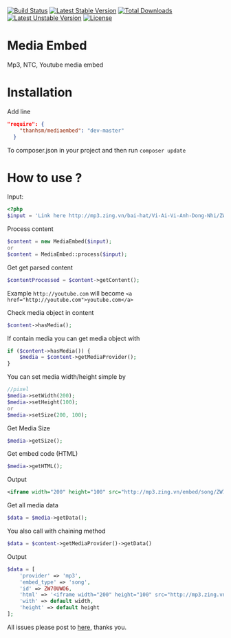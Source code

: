 [![Build Status](https://travis-ci.org/thanhsm/mediaembed.svg?branch=master)](https://travis-ci.org/thanhsm/mediaembed)
[![Latest Stable Version](https://poser.pugx.org/thanhsm/mediaembed/v/stable.svg)](https://packagist.org/packages/thanhsm/mediaembed) [![Total Downloads](https://poser.pugx.org/thanhsm/mediaembed/downloads.svg)](https://packagist.org/packages/thanhsm/mediaembed) [![Latest Unstable Version](https://poser.pugx.org/thanhsm/mediaembed/v/unstable.svg)](https://packagist.org/packages/thanhsm/mediaembed) [![License](https://poser.pugx.org/thanhsm/mediaembed/license.svg)](https://packagist.org/packages/thanhsm/mediaembed)
# Media Embed
Mp3, NTC, Youtube media embed
# Installation
Add line
```json
"require": {
    "thanhsm/mediaembed": "dev-master"
  }
  ```
To composer.json in your project and then run ```composer update```

# How to use ?
Input:

```php
<?php
$input = 'Link here http://mp3.zing.vn/bai-hat/Vi-Ai-Vi-Anh-Dong-Nhi/ZW70UWO6.html';
```
Process content
```php
$content = new MediaEmbed($input);
or
$content = MediaEmbed::process($input);
```
Get get parsed content
```php
$contentProcessed = $content->getContent();
```
Example 
```http://youtube.com```  will become ```<a href="http://youtube.com">youtube.com</a>```

Check media object in content
```php
$content->hasMedia();
```
If contain media you can get media object with
```php
if ($content->hasMedia()) {
    $media = $content->getMediaProvider();
}
```
You can set media width/height simple by
```php
//pixel
$media->setWidth(200);
$media->setHeight(100);
or
$media->setSize(200, 100);
```
Get Media Size
```php
$media->getSize();
```
Get embed code (HTML)
```php
$media->getHTML();
```
Output
```xml
<iframe width="200" height="100" src="http://mp3.zing.vn/embed/song/ZW70UWO6?autostart=false" frameborder="0" allowfullscreen="true"></iframe>
```

Get all media data
```php
$data = $media->getData();
```
You also call with chaining method
```php
$data = $content->getMediaProvider()->getData()
```
Output
```php
$data = [
    'provider' => 'mp3',
    'embed_type' => 'song',
    'id' => ZW70UWO6,
    'html' => '<iframe width="200" height="100" src="http://mp3.zing.vn/embed/song/ZW70UWO6?autostart=false" frameborder="0" allowfullscreen="true"></iframe>',
    'with' => default width,
    'height' => default height
];
```
All issues please post to [here](https://github.com/thanhsm/mediaembed/issues), thanks you.
